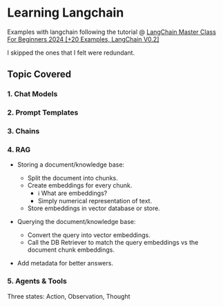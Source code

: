 # Learning Langchain

Examples with langchain following the tutorial @ [LangChain Master Class For Beginners 2024 [+20 Examples, LangChain V0.2]](https://www.youtube.com/watch?v=yF9kGESAi3M)

I skipped the ones that I felt were redundant.

## Topic Covered

### 1. Chat Models

### 2. Prompt Templates

### 3. Chains

### 4. RAG

- Storing a document/knowledge base:

  - Split the document into chunks.
  - Create embeddings for every chunk.
    - ℹ️ What are embeddings?
    - Simply numerical representation of text.
  - Store embeddings in vector database or store.

- Querying the document/knowledge base:

  - Convert the query into vector embeddings.
  - Call the DB Retriever to match the query embeddings vs the document chunk embeddings.

- Add metadata for better answers.

### 5. Agents & Tools

Three states: Action, Observation, Thought
